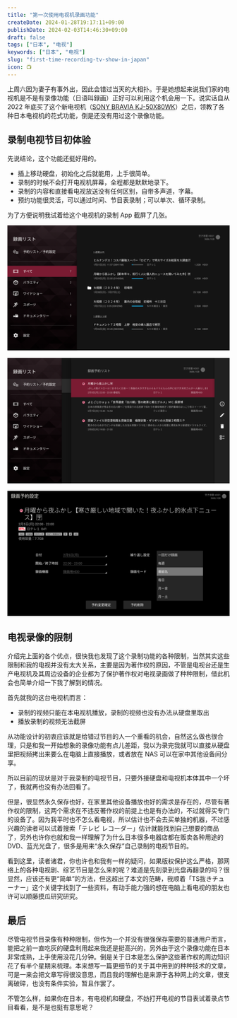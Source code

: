 ```yaml
---
title: "第一次使用电视机录画功能"
createDate: 2024-01-28T19:17:11+09:00
publishDate: 2024-02-03T14:46:30+09:00
draft: false
tags: ["日本", "电视"]
keywords: ["日本", "电视"]
slug: "first-time-recording-tv-show-in-japan"
icon: 📺
---
```


上周六因为妻子有事外出，因此会错过当天的大相扑。于是她想起来说我们家的电视机是不是有录像功能（日语叫録画）正好可以利用这个机会用一下。说实话自从 2022 年底买了这个新电视机（[SONY BRAVIA KJ-50X80WK](https://kakaku.com/item/K0001448876/)）之后，领教了各种日本电视机的花式功能，倒是还没有用过这个录像功能。

<!--more-->

## 录制电视节目初体验

先说结论，这个功能还挺好用的。

- 插上移动硬盘，初始化之后就能用，上手很简单。
- 录制的时候不会打开电视机屏幕，全程都是默默地录下。
- 录制的内容和直接看电视放送没有任何区别，自带多声道，字幕。
- 预约功能很灵活，可以通过时间、节目表录制；可以单次、循环录制。

为了方便说明我试着给这个电视机的录制 App 截屏了几张。

![录制功能的一览功能，可以回顾各种已经录制好的视频](sony_tv_recording_01.png)

![查看目前在预约中的节目表，看起来妻子在录制每周的「月曜から夜ふかし」](sony_tv_recording_02.png)

![具体的预约功能，可以单次或者按照条件循环录制](sony_tv_recording_03.png)

## 电视录像的限制

介绍完上面的各个优点，很快我也发现了这个录制功能的各种限制，当然其实这些限制和我的电视并没有太大关系，主要是因为著作权的原因，不管是电视台还是生产电视机及其周边设备的企业都为了保护著作权对电视录画做了种种限制，借此机会也简单介绍一下我了解到的情况。

首先就我的这台电视机而言：

- 录制的视频只能在本电视机播放，录制的视频也没有办法从硬盘里取出
- 播放录制的视频无法截屏

从功能设计的初衷应该就是给错过节目的人一个重看的机会，自然这么做也很合理，只是和我一开始想象的录像功能有点儿差距，我以为录完我就可以直接从硬盘里把视频拷出来要么在电脑上直接播放，或者放在 NAS 可以在家中其他设备间分享。

所以目前的现状是对于我录制的电视节目，只要外接硬盘和电视机本体其中一个坏了，我就再也没有办法回看了。

但是，很显然永久保存也好，在家里其他设备播放也好的需求是存在的，尽管有著作权的限制，这两个需求在不违反著作权的前提上也是有办法的，不过就得买专门的设备了。因为我平时也不怎么看电视，所以估计也不会去买单独的机器，不过感兴趣的读者可以试着搜索「テレビ レコーダー」估计就能找到自己想要的商品了，另外也许你也就和我一样理解了为什么日本很多电器店都在贩卖各种用途的 DVD、蓝光光盘了，很多是用来“永久保存”自己录制的电视节目的。

看到这里，读者诸君，你也许也和我有一样的疑问，如果版权保护这么严格，那网络上的各种电视剧、综艺节目是怎么来的呢？难道是先刻录到光盘再翻录的吗？很显然，应该还有更“简单”的方法，但这超出了本文的范畴，我顺着「TS抜きチューナー」这个关键字找到了一些资料，有动手能力强的想在电脑上看电视的朋友也许可以顺藤摸瓜研究研究。

## 最后

尽管电视节目录像有种种限制，但作为一个并没有很强保存需要的普通用户而言，能把之前一直吃灰的硬盘利用起来我还是挺高兴的，另外由于这个录像功能在日本非常成熟，上手使用没花几分钟。倒是关于日本是怎么保护这些著作权的周边知识花了有半个星期来梳理。本来想写一篇更细节的关于其中用到的种种技术的文章，可是一来会把文章写得很没意思，而且我的理解也是来源于各种网上的文章，很支离破碎，也没有条件实验，暂且作罢了。

不管怎么样，如果你在日本，有电视机和硬盘，不妨打开电视的节目表试着录点节目看看，是不是也挺有意思呢？
